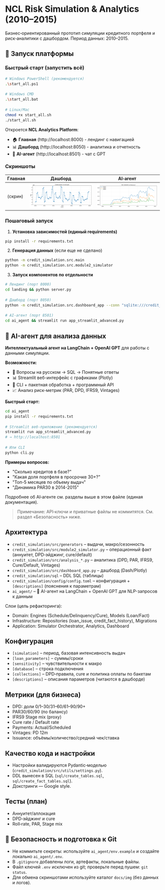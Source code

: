 # NCL Risk Simulation & Analytics (2010–2015)

Бизнес‑ориентированный прототип симуляции кредитного портфеля и риск‑аналитики с дашбордом. Период данных: 2010–2015.

## 🚀 Запуск платформы

### Быстрый старт (запустить всё)

```bash
# Windows PowerShell (рекомендуется)
.\start_all.ps1

# Windows CMD
.\start_all.bat

# Linux/Mac
chmod +x start_all.sh
./start_all.sh
```

Откроется **NCL Analytics Platform**:
- 🏠 **Главная** (http://localhost:8000) - лендинг с навигацией
- 📊 **Дашборд** (http://localhost:8050) - аналитика и отчетность
- 🤖 **AI-агент** (http://localhost:8501) - чат с GPT

### Скриншоты

| Главная | Дашборд | AI‑агент |
|---|---|---|
| (скрин) | ![Выдачи](docs/img/plot_amount_sum.png) | ![PAR](docs/img/risk_plot_par.png) |

### Пошаговый запуск

1) **Установка зависимостей (единый requirements)**
```bash
pip install -r requirements.txt
```

2) **Генерация данных** (если еще не сделано)
```bash
python -m credit_simulation.src.main
python -m credit_simulation.src.module2_simulator
```

3) **Запуск компонентов по отдельности**

```bash
# Лендинг (порт 8000)
cd landing && python server.py

# Дашборд (порт 8050)
python -m credit_simulation.src.dashboard_app --conn "sqlite:///credit_sim.db" --port 8050

# AI-агент (порт 8501)
cd ai_agent && streamlit run app_streamlit_advanced.py
```

## 🤖 AI-агент для анализа данных

**Интеллектуальный агент на LangChain + OpenAI GPT** для работы с данными симуляции.

**Возможности:**
- 💬 Вопросы на русском → SQL → Понятные ответы
- 📊 Streamlit веб-интерфейс с графиками (Plotly)
- 🔧 CLI + пакетная обработка + программный API
- 📈 Анализ риск-метрик (PAR, DPD, IFRS9, Vintages)

**Быстрый старт:**
```bash
cd ai_agent
pip install -r requirements.txt

# Streamlit веб-приложение (рекомендуется)
streamlit run app_streamlit_advanced.py
# → http://localhost:8501

# Или CLI
python cli.py
```

**Примеры вопросов:**
- "Сколько кредитов в базе?"
- "Какая доля портфеля в просрочке 30+?"
- "Топ-5 месяцев по объему выдач"
- "Динамика PAR30 в 2014-2015"

Подробнее об AI‑агенте см. разделы выше в этом файле (единая документация).

> Примечание: API‑ключи и приватные файлы не коммитятся. См. раздел «Безопасность» ниже.

## Архитектура
- `credit_simulation/src/generators` – выдачи, макро/сезонность
- `credit_simulation/src/module2_simulator.py` – операционный факт (аннуитет, DPD‑эйджинг, cure/default)
- `credit_simulation/src/analysis_*.py` – аналитика (DPD, PAR, IFRS9, Cure/Default, Vintages)
- `credit_simulation/src/dashboard_app.py` – дашборд (Dash/Plotly)
- `credit_simulation/sql` – DDL SQL (таблицы)
- `credit_simulation/config/config.toml` – конфигурация + `[descriptions]` (пояснения к параметрам)
- `ai_agent/` – 🤖 AI-агент на LangChain + OpenAI GPT для NLP-запросов к данным

Слои (цель рефакторинга):
- Domain: Engines (Schedule/Delinquency/Cure), Models (Loan/Fact)
- Infrastructure: Repositories (loan_issue, credit_fact_history), Migrations
- Application: Simulator Orchestrator, Analytics, Dashboard

## Конфигурация
- `[simulation]` – период, базовая интенсивность выдач
- `[loan_parameters]` – суммы/сроки
- `[sensitivity]` – чувствительности к макро
- `[database]` – строка подключения
- `[collections]` – DPD‑правила, cure и политика оплаты по бакетам
- `[descriptions]` – описания параметров (читаются в дашборде)

## Метрики (для бизнеса)
- DPD: доли 0/1–30/31–60/61–90/90+
- PAR30/60/90 (по балансу)
- IFRS9 Stage mix (proxy)
- Cure rate / Default rate
- Payments: Actual/Scheduled
- Vintages: PD 12m
- Issuance: объёмы/количество/средний чек/ставка

## Качество кода и настройки
- Настройки валидируются Pydantic‑моделью (`credit_simulation/src/utils/settings.py`).
- DDL вынесен в SQL (`sql/create_tables.sql`, `sql/create_fact_tables.sql`).
- Докстринги — Google style.

## Тесты (план)
- Аннуитет/аллокация
- DPD‑эйджинг и cure
- Roll‑rate, PAR, Stage mix

## 🔐 Безопасность и подготовка к Git

- Не коммитьте секреты: используйте `ai_agent/env.example` и создайте локально `ai_agent/.env`.
- В `.gitignore` добавлены логи, артефакты, локальные файлы.
- Файл ключей `.env` исключен из git; проверьте перед пушем: `git status`.
- Для обмена скриншотами используйте каталог `docs/img` (без данных и логов).
